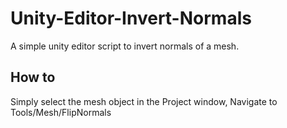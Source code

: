 # Unity-Editor-Invert-Normals
A simple unity editor script to invert normals of a mesh. 

## How to
Simply select the mesh object in the Project window, Navigate to Tools/Mesh/FlipNormals
